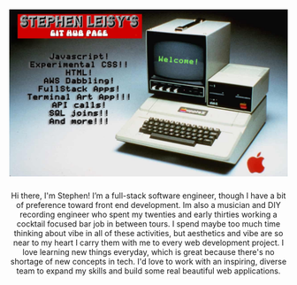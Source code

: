 <h1 align='center'><img src="./tweak6.jpg" alt="welcome-picture"></h1>

<p align='center'>Hi there, I'm Stephen! I’m a full-stack software engineer, though I have a bit of preference toward front end development. Im also a musician and DIY recording engineer who spent my twenties and early thirties working a cocktail focused bar job in between tours. I spend maybe too much time thinking about vibe in all of these activities, but aesthetics and vibe are so near to my heart I carry them with me to every web development project. I love learning new things everyday, which is great because there's no shortage of new concepts in tech. I'd love to work with an inspiring, diverse team to expand my skills and build some real beautiful web applications.</p>
<!--
**stephen-leisy/stephen-leisy** is a ✨ _special_ ✨ repository because its `README.md` (this file) appears on your GitHub profile.

Here are some ideas to get you started:

- 🔭 I’m currently working on ...
- 🌱 I’m currently learning ...
- 👯 I’m looking to collaborate on ...
- 🤔 I’m looking for help with ...
- 💬 Ask me about ...
- 📫 How to reach me: ...
- 😄 Pronouns: ...
- ⚡ Fun fact: ...
-->
